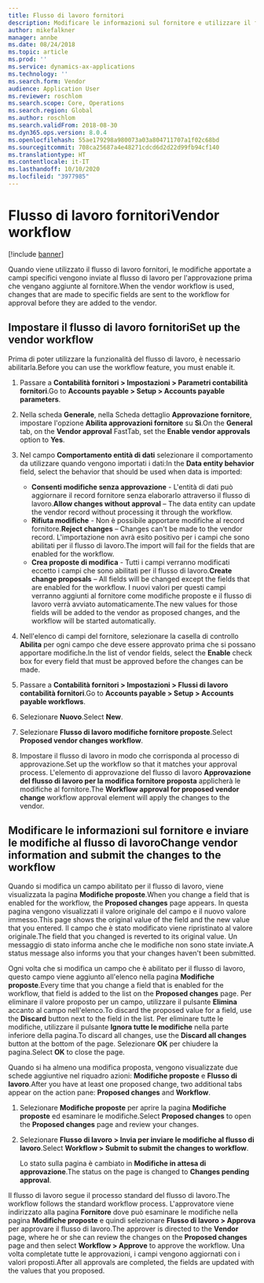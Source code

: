 ```yaml
---
title: Flusso di lavoro fornitori
description: Modificare le informazioni sul fornitore e utilizzare il flusso di lavoro per approvarle.
author: mikefalkner
manager: annbe
ms.date: 08/24/2018
ms.topic: article
ms.prod: ''
ms.service: dynamics-ax-applications
ms.technology: ''
ms.search.form: Vendor
audience: Application User
ms.reviewer: roschlom
ms.search.scope: Core, Operations
ms.search.region: Global
ms.author: roschlom
ms.search.validFrom: 2018-08-30
ms.dyn365.ops.version: 8.0.4
ms.openlocfilehash: 55ae179298a980073a03a804711707a1f02c68bd
ms.sourcegitcommit: 708ca25687a4e48271cdcd6d2d22d99fb94cf140
ms.translationtype: HT
ms.contentlocale: it-IT
ms.lasthandoff: 10/10/2020
ms.locfileid: "3977985"
---
```

# <a name="vendor-workflow"></a><span data-ttu-id="c18a3-103">Flusso di lavoro fornitori</span><span class="sxs-lookup"><span data-stu-id="c18a3-103">Vendor workflow</span></span>

[!include [banner](../includes/banner.md)]

<span data-ttu-id="c18a3-104">Quando viene utilizzato il flusso di lavoro fornitori, le modifiche apportate a campi specifici vengono inviate al flusso di lavoro per l'approvazione prima che vengano aggiunte al fornitore.</span><span class="sxs-lookup"><span data-stu-id="c18a3-104">When the vendor workflow is used, changes that are made to specific fields are sent to the workflow for approval before they are added to the vendor.</span></span>

## <a name="set-up-the-vendor-workflow"></a><span data-ttu-id="c18a3-105">Impostare il flusso di lavoro fornitori</span><span class="sxs-lookup"><span data-stu-id="c18a3-105">Set up the vendor workflow</span></span>

<span data-ttu-id="c18a3-106">Prima di poter utilizzare la funzionalità del flusso di lavoro, è necessario abilitarla.</span><span class="sxs-lookup"><span data-stu-id="c18a3-106">Before you can use the workflow feature, you must enable it.</span></span>

1. <span data-ttu-id="c18a3-107">Passare a **Contabilità fornitori \> Impostazioni \> Parametri contabilità fornitori**.</span><span class="sxs-lookup"><span data-stu-id="c18a3-107">Go to **Accounts payable \> Setup \> Accounts payable parameters**.</span></span>
2. <span data-ttu-id="c18a3-108">Nella scheda **Generale**, nella Scheda dettaglio **Approvazione fornitore**, impostare l'opzione **Abilita approvazioni fornitore** su **Sì**.</span><span class="sxs-lookup"><span data-stu-id="c18a3-108">On the **General** tab, on the **Vendor approval** FastTab, set the **Enable vendor approvals** option to **Yes**.</span></span>
3. <span data-ttu-id="c18a3-109">Nel campo **Comportamento entità di dati** selezionare il comportamento da utilizzare quando vengono importati i dati:</span><span class="sxs-lookup"><span data-stu-id="c18a3-109">In the **Data entity behavior** field, select the behavior that should be used when data is imported:</span></span>

    - <span data-ttu-id="c18a3-110">**Consenti modifiche senza approvazione** - L'entità di dati può aggiornare il record fornitore senza elaborarlo attraverso il flusso di lavoro.</span><span class="sxs-lookup"><span data-stu-id="c18a3-110">**Allow changes without approval** – The data entity can update the vendor record without processing it through the workflow.</span></span>
    - <span data-ttu-id="c18a3-111">**Rifiuta modifiche** - Non è possibile apportare modifiche al record fornitore.</span><span class="sxs-lookup"><span data-stu-id="c18a3-111">**Reject changes** – Changes can't be made to the vendor record.</span></span> <span data-ttu-id="c18a3-112">L'importazione non avrà esito positivo per i campi che sono abilitati per il flusso di lavoro.</span><span class="sxs-lookup"><span data-stu-id="c18a3-112">The import will fail for the fields that are enabled for the workflow.</span></span>
    - <span data-ttu-id="c18a3-113">**Crea proposte di modifica** - Tutti i campi verranno modificati eccetto i campi che sono abilitati per il flusso di lavoro.</span><span class="sxs-lookup"><span data-stu-id="c18a3-113">**Create change proposals** – All fields will be changed except the fields that are enabled for the workflow.</span></span> <span data-ttu-id="c18a3-114">I nuovi valori per questi campi verranno aggiunti al fornitore come modifiche proposte e il flusso di lavoro verrà avviato automaticamente.</span><span class="sxs-lookup"><span data-stu-id="c18a3-114">The new values for those fields will be added to the vendor as proposed changes, and the workflow will be started automatically.</span></span>

4. <span data-ttu-id="c18a3-115">Nell'elenco di campi del fornitore, selezionare la casella di controllo **Abilita** per ogni campo che deve essere approvato prima che si possano apportare modifiche.</span><span class="sxs-lookup"><span data-stu-id="c18a3-115">In the list of vendor fields, select the **Enable** check box for every field that must be approved before the changes can be made.</span></span>
5. <span data-ttu-id="c18a3-116">Passare a **Contabilità fornitori \> Impostazioni \> Flussi di lavoro contabilità fornitori**.</span><span class="sxs-lookup"><span data-stu-id="c18a3-116">Go to **Accounts payable \> Setup \> Accounts payable workflows**.</span></span>
6. <span data-ttu-id="c18a3-117">Selezionare **Nuovo**.</span><span class="sxs-lookup"><span data-stu-id="c18a3-117">Select **New**.</span></span>
7. <span data-ttu-id="c18a3-118">Selezionare **Flusso di lavoro modifiche fornitore proposte**.</span><span class="sxs-lookup"><span data-stu-id="c18a3-118">Select **Proposed vendor changes workflow**.</span></span> 
8. <span data-ttu-id="c18a3-119">Impostare il flusso di lavoro in modo che corrisponda al processo di approvazione.</span><span class="sxs-lookup"><span data-stu-id="c18a3-119">Set up the workflow so that it matches your approval process.</span></span> <span data-ttu-id="c18a3-120">L'elemento di approvazione del flusso di lavoro **Approvazione del flusso di lavoro per la modifica fornitore proposta** applicherà le modifiche al fornitore.</span><span class="sxs-lookup"><span data-stu-id="c18a3-120">The **Workflow approval for proposed vendor change** workflow approval element will apply the changes to the vendor.</span></span>

## <a name="change-vendor-information-and-submit-the-changes-to-the-workflow"></a><span data-ttu-id="c18a3-121">Modificare le informazioni sul fornitore e inviare le modifiche al flusso di lavoro</span><span class="sxs-lookup"><span data-stu-id="c18a3-121">Change vendor information and submit the changes to the workflow</span></span>

<span data-ttu-id="c18a3-122">Quando si modifica un campo abilitato per il flusso di lavoro, viene visualizzata la pagina **Modifiche proposte**.</span><span class="sxs-lookup"><span data-stu-id="c18a3-122">When you change a field that is enabled for the workflow, the **Proposed changes** page appears.</span></span> <span data-ttu-id="c18a3-123">In questa pagina vengono visualizzati il valore originale del campo e il nuovo valore immesso.</span><span class="sxs-lookup"><span data-stu-id="c18a3-123">This page shows the original value of the field and the new value that you entered.</span></span> <span data-ttu-id="c18a3-124">Il campo che è stato modificato viene ripristinato al valore originale.</span><span class="sxs-lookup"><span data-stu-id="c18a3-124">The field that you changed is reverted to its original value.</span></span> <span data-ttu-id="c18a3-125">Un messaggio di stato informa anche che le modifiche non sono state inviate.</span><span class="sxs-lookup"><span data-stu-id="c18a3-125">A status message also informs you that your changes haven't been submitted.</span></span> 

<span data-ttu-id="c18a3-126">Ogni volta che si modifica un campo che è abilitato per il flusso di lavoro, questo campo viene aggiunto all'elenco nella pagina **Modifiche proposte**.</span><span class="sxs-lookup"><span data-stu-id="c18a3-126">Every time that you change a field that is enabled for the workflow, that field is added to the list on the **Proposed changes** page.</span></span> <span data-ttu-id="c18a3-127">Per eliminare il valore proposto per un campo, utilizzare il pulsante **Elimina** accanto al campo nell'elenco.</span><span class="sxs-lookup"><span data-stu-id="c18a3-127">To discard the proposed value for a field, use the **Discard** button next to the field in the list.</span></span> <span data-ttu-id="c18a3-128">Per eliminare tutte le modifiche, utilizzare il pulsante **Ignora tutte le modifiche** nella parte inferiore della pagina.</span><span class="sxs-lookup"><span data-stu-id="c18a3-128">To discard all changes, use the **Discard all changes** button at the bottom of the page.</span></span> <span data-ttu-id="c18a3-129">Selezionare **OK** per chiudere la pagina.</span><span class="sxs-lookup"><span data-stu-id="c18a3-129">Select **OK** to close the page.</span></span>

<span data-ttu-id="c18a3-130">Quando si ha almeno una modifica proposta, vengono visualizzate due schede aggiuntive nel riquadro azioni: **Modifiche proposte** e **Flusso di lavoro**.</span><span class="sxs-lookup"><span data-stu-id="c18a3-130">After you have at least one proposed change, two additional tabs appear on the action pane: **Proposed changes** and **Workflow**.</span></span>

1. <span data-ttu-id="c18a3-131">Selezionare **Modifiche proposte** per aprire la pagina **Modifiche proposte** ed esaminare le modifiche.</span><span class="sxs-lookup"><span data-stu-id="c18a3-131">Select **Proposed changes** to open the **Proposed changes** page and review your changes.</span></span>
2. <span data-ttu-id="c18a3-132">Selezionare **Flusso di lavoro \> Invia per inviare le modifiche al flusso di lavoro**.</span><span class="sxs-lookup"><span data-stu-id="c18a3-132">Select **Workflow \> Submit to submit the changes to workflow**.</span></span>

    <span data-ttu-id="c18a3-133">Lo stato sulla pagina è cambiato in **Modifiche in attesa di approvazione**.</span><span class="sxs-lookup"><span data-stu-id="c18a3-133">The status on the page is changed to **Changes pending approval**.</span></span>

<span data-ttu-id="c18a3-134">Il flusso di lavoro segue il processo standard del flusso di lavoro.</span><span class="sxs-lookup"><span data-stu-id="c18a3-134">The workflow follows the standard workflow process.</span></span> <span data-ttu-id="c18a3-135">L'approvatore viene indirizzato alla pagina **Fornitore** dove può esaminare le modifiche nella pagina **Modifiche proposte** e quindi selezionare **Flusso di lavoro \> Approva** per approvare il flusso di lavoro.</span><span class="sxs-lookup"><span data-stu-id="c18a3-135">The approver is directed to the **Vendor** page, where he or she can review the changes on the **Proposed changes** page and then select **Workflow \> Approve** to approve the workflow.</span></span> <span data-ttu-id="c18a3-136">Una volta completate tutte le approvazioni, i campi vengono aggiornati con i valori proposti.</span><span class="sxs-lookup"><span data-stu-id="c18a3-136">After all approvals are completed, the fields are updated with the values that you proposed.</span></span>
